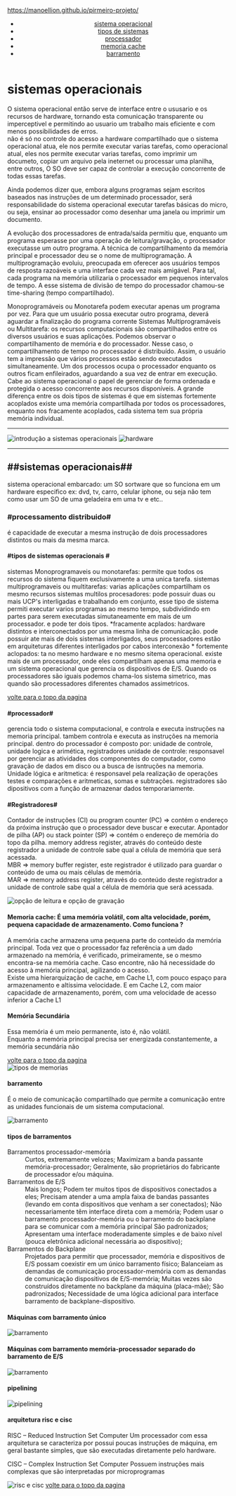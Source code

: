 https://manoellion.github.io/pirmeiro-projeto/
<!DOCTYPE html>
<html lang="pt">

<head>
    <meta charset="UTF-8">
    <meta http-equiv="X-UA-Compatible" content="IE=edge">
    <meta name="viewport" content="width=device-width, initial-scale=1.0">
    <meta http-equiv="refresh" content="120">
    <meta name="estudante de TI" content="sistemas operacionais">
    <link rel="stylesheet" href="sistemas.css">
    <title>sistemas operacionais</title>
</head>

<body>
    <header id="inicio">
        <ul>
            <li><a href="#link1">sistema operacional</a></li>
            <li><a href="#link2">tipos de sistemas</a></li>
            <li><a href="#link3">processador</a></li>
            <li><a href="#link4">memoria cache</a></li>
            <li><a href="#link5">barramento</a></li>
        </ul>
    </header>
    <div id="link1">
        <h1>
            sistemas operacionais
        </h1>
        <p>
            O sistema operacional então serve de interface entre o ususario e os recursos de hardware,
            tornando esta comunicação transparente ou imperceptivel e permitindo ao usuario um trabalho mais eficiente e
            com
            menos possibilidades de erros.<br>
            não é só no controle do acesso a hardware compartilhado que o sistema operacional atua, ele nos permite
            executar
            varias tarefas, como operacional atual, eles nos permite executar varias tarefas, como imprimir um documeto,
            copiar um arquivo pela ineternet ou processar uma planilha, entre outros, O SO deve ser capaz de controlar a
            execução concorrente de todas essas tarefas.
        </p>
        <p>
            Ainda podemos dizer que, embora alguns programas sejam escritos baseados nas instruções de um determinado
            processador,
            será responsabilidade do sistema operacional executar tarefas básicas do micro, ou seja, ensinar ao
            processador
            como desenhar uma janela ou imprimir um documento.
        </p>
        <p>
            A evolução dos processadores de entrada/saída permitiu que, enquanto um programa esperasse por uma operação
            de
            leitura/gravação,
            o processador executasse um outro programa. A técnica de compartilhamento da memória principal e processador
            deu
            se o nome de multiprogramação. A multiprogramação evoluiu, preocupada em oferecer aos usuários tempos de
            resposta razoáveis e uma interface cada vez mais amigável.
            Para tal, cada programa na memória utilizaria o processador em pequenos intervalos de tempo. A esse sistema
            de
            divisão de tempo do processador chamou-se time-sharing (tempo compartilhado).
        </p>
        <p>
            Monoprogramáveis ou Monotarefa podem executar apenas um programa por vez. Para que um usuário possa executar
            outro programa,
            deverá aguardar a finalização do programa corrente Sistemas Multiprogramáveis ou Multitarefa: os recursos
            computacionais são compartilhados entre os diversos usuários e suas aplicações.
            Podemos observar o compartilhamento de memória e do processador. Nesse caso, o compartilhamento de tempo no
            processador é distribuído. Assim, o usuário tem a impressão que vários processos estão sendo executados
            simultaneamente.
            Um dos processos ocupa o processador enquanto os outros ficam enfileirados, aguardando a sua vez de entrar
            em
            execução. Cabe ao sistema operacional o papel de gerenciar de forma ordenada e protegida o acesso
            concorrente
            aos recursos disponíveis.
            A grande diferença entre os dois tipos de sistemas é que em sistemas fortemente acoplados existe uma memória
            compartilhada por todos os processadores, enquanto nos fracamente acoplados, cada sistema tem sua própria
            memória individual.
        </p>
    </div>
    <hr>
    <aside>
        <img src="imagens/SO1.png" alt="introdução a sistemas operacionais">
        <img src="imagens/SOhardware.png" alt="hardware">
    </aside>
    <hr>
    <div>
        <h2>##sistemas operacionais##</h2>
        <p>
            sistema operacional embarcado: um SO sortware que so funciona em um hardware especifico
            ex: dvd, tv, carro, celular iphone, ou seja não tem como usar um SO de uma geladeira em uma tv e etc..
        </p>
        <h3>
            #processamento distribuido#
        </h3>
        <p>
            é capacidade de executar a mesma instrução de dois processadores distintos ou mais da mesma marca.
        </p>
        <h4 id="link2">
            #tipos de sistemas operacionais #
        </h4>
        <p>
            sistemas Monoprogramaveis ou monotarefas: permite que todos os recursos do sistema fiquem exclusivamente a
            uma
            unica tarefa.
            sistemas multiprogramaveis ou multitarefas: varias aplicações compartilham os mesmo recursos
            sistemas multilos procesadores: pode possuir duas ou mais UCP's interligadas e trabalhando em conjunto, esse
            tipo de sistema permiti executar varios programas ao mesmo tempo, subdividindo em partes para serem
            executadas
            simutaneamente em mais de um processador. e pode ter dois tipos.
            *fracamente acplados: hardware distintos e interconectados por uma mesma linha de comunicação. pode possuir
            ate
            mais de dois sistemas interligados, seus processadores estão em arquiteturas diferentes interligados por
            cabos
            interconexão
            * fortemente aclopados: ta no mesmo hardware e no mesmo sitema operacional. existe mais de um processador,
            onde
            eles compartilham apenas uma memoria e um sistema operacional que gerencia os dispositivos de E/S. Quando os
            processadores são iguais podemos chama-los sistema simetrico, mas quando são processadores diferentes
            chamados
            assimetricos.
        </p>
        <a href="#inicio">volte para o topo da pagina</a>
    </div>
    <h4 id="link3">#processador#</h4>
    <p>gerencia todo o sistema computacional, e controla e executa instruções na memoria principal. tambem controla e
        executa as instruções na memoria principal. dentro do processador é composto por: unidade de controle, unidade
        logica e arimética, registradores
        unidade de controle: responsavel por gerenciar as atividades dos componentes do computador, como gravação de
        dados em disco ou a busca de isntruções na memoria.
        Unidade lógica e aritmetica: é responsavel pela realização de operações testes e comparações e aritmeticas,
        somas e subtrações.
        registradores são dipositivos com a função de armazenar dados temporariamente.
    </p>
    <h4>#Registradores#</h4>
    <p>
        Contador de instruções (CI) ou program counter (PC) => contém o endereço da próxima instrução que o processador
        deve buscar e executar.
        Apontador de pilha (AP) ou stack pointer (SP) => contém o endereço de memória do topo da pilha.
        memory address register, através do conteúdo deste registrador a unidade de controle sabe qual a célula de
        memória que será acessada.
        <br> MBR => memory buffer register, este registrador é utilizado para guardar o conteúdo de uma ou mais células
        de
        memória.
        <br>MAR => memory address register, através do conteúdo deste registrador a unidade de controle sabe qual a
        célula de memória que será acessada.
    </p>
    <aside>
        <img src="imagens/marembr.png" alt="opção de leitura e opção de gravação">
    </aside>
    <section class="section">
        <h4 id="link4">Memoria cache: É uma memória volátil, com alta velocidade, porém, pequena capacidade de
            armazenamento.
            Como funciona ?
        </h4>
        <p>
            A memória cache armazena uma pequena parte do conteúdo da memória principal. Toda vez que o processador faz
            referência a um dado armazenado na memória, é verificado, primeiramente, se o mesmo encontra-se na memória
            cache. Caso encontre, não há necessidade do acesso à memória principal, agilizando o acesso. <br>
            Existe uma hierarquização de cache, em Cache L1, com pouco espaço para armazenamento e altíssima velocidade.
            E
            em Cache L2, com maior capacidade de armazenamento, porém, com uma velocidade de acesso inferior a Cache L1
        </p>
        <h4>Memória Secundária</h4>
        <p>
            Essa memória é um meio permanente, isto é, não volátil. <br> Enquanto a memória principal precisa ser
            energizada
            constantemente, a memória secundária não
        </p>
        <a href="#inicio">volte para o topo da pagina</a>
    </section>
    <aside>
        <img src="imagens/memorias.png" alt="tipos de memorias">
    </aside>
    <h4 id="link5">barramento</h4>
    <p>
        É o meio de comunicação compartilhado que permite a comunicação entre as unidades funcionais de um sistema
        computacional.
    </p>
    <img src="imagens/barramento.png" alt="barramento">
    <h4>tipos de barramentos</h4>
    <dl>
        <dt> Barramentos processador-memória</dt>
        <dd>
            Curtos, extremamente velozes;
            Maximizam a banda passante memória-processador;
            Geralmente, são proprietários do fabricante de processador e/ou máquina.
        </dd>
        <dt>
            Barramentos de E/S
        </dt>
        <dd>
            Mais longos;
            Podem ter muitos tipos de dispositivos conectados a eles;
            Precisam atender a uma ampla faixa de bandas passantes (levando em conta dispositivos que venham a ser
            conectados);
            Não necessariamente têm interface direta com a memória;
            Podem usar o barramento processador-memória ou o barramento do backplane para se comunicar com a memória
            principal
            São padronizados;
            Apresentam uma interface moderadamente simples e de baixo nível (pouca eletrônica adicional necessária ao
            dispositivo);
        </dd>
        <dt>
            Barramentos do Backplane
        </dt>
        <dd>
            Projetados para permitir que processador, memória e dispositivos de E/S possam coexistir em um único
            barramento físico;
            Balanceiam as demandas de comunicação processador-memória com as demandas de comunicação dispositivos de
            E/S-memória;
            Muitas vezes são construídos diretamente no backplane da máquina (placa-mãe);
            São padronizados;
            Necessidade de uma lógica adicional para interface barramento de backplane-dispositivo.
        </dd>
    </dl>
    <h4>Máquinas com barramento único</h4>
    <img src="imagens/processador.png" alt="barramento">
    <h4>Máquinas com barramento memória-processador separado do barramento de E/S</h4>
    <img src="imagens/processador1.png" alt="barramento">
    <h4>pipelining</h4>
    <img src="imagens/pipelining.png" alt="pipelining">
    <h4>arquitetura risc e cisc</h4>
    <p>
        RISC – Reduced Instruction Set Computer
        Um processador com essa arquitetura se caracteriza por possui poucas instruções de máquina, em geral bastante
        simples, que são executadas diretamente pelo hardware.
    </p>
    <p>
        CISC – Complex Instruction Set Computer
        Possuem instruções mais complexas que são interpretadas por microprogramas
    </p>
    <img src="imagens/riscecisc.png" alt="risc e cisc">
    <a href="#inicio">volte para o topo da pagina</a>
</body>
</html>
